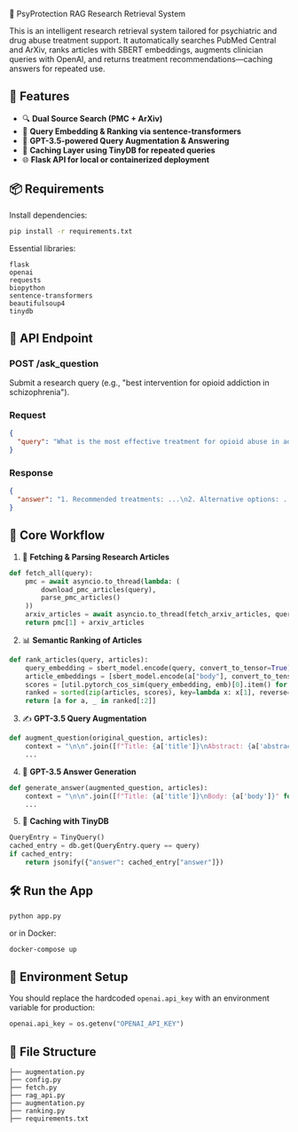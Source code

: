 🧠 PsyProtection RAG Research Retrieval System

This is an intelligent research retrieval system tailored for psychiatric and drug abuse treatment support. It automatically searches PubMed Central and ArXiv, ranks articles with SBERT embeddings, augments clinician queries with OpenAI, and returns treatment recommendations—caching answers for repeated use.

## 🚀 Features

- 🔍 **Dual Source Search (PMC + ArXiv)**
- 🧠 **Query Embedding & Ranking via sentence-transformers**
- 🤖 **GPT-3.5-powered Query Augmentation & Answering**
- 💾 **Caching Layer using TinyDB for repeated queries**
- 🌐 **Flask API for local or containerized deployment**

## 📦 Requirements

Install dependencies:

```bash
pip install -r requirements.txt
```

Essential libraries:

```text
flask
openai
requests
biopython
sentence-transformers
beautifulsoup4
tinydb
```

## 🧪 API Endpoint

### POST /ask_question

Submit a research query (e.g., "best intervention for opioid addiction in schizophrenia").

### Request

```json
{
  "query": "What is the most effective treatment for opioid abuse in adolescents with bipolar disorder?"
}
```

### Response

```json
{
  "answer": "1. Recommended treatments: ...\n2. Alternative options: ...\n3. Special considerations: ..."
}
```

## 🧬 Core Workflow

1. 🧲 **Fetching & Parsing Research Articles**

```python
def fetch_all(query):
    pmc = await asyncio.to_thread(lambda: (
        download_pmc_articles(query),
        parse_pmc_articles()
    ))
    arxiv_articles = await asyncio.to_thread(fetch_arxiv_articles, query)
    return pmc[1] + arxiv_articles
```

2. 📊 **Semantic Ranking of Articles**

```python
def rank_articles(query, articles):
    query_embedding = sbert_model.encode(query, convert_to_tensor=True)
    article_embeddings = [sbert_model.encode(a["body"], convert_to_tensor=True) for a in articles]
    scores = [util.pytorch_cos_sim(query_embedding, emb)[0].item() for emb in article_embeddings]
    ranked = sorted(zip(articles, scores), key=lambda x: x[1], reverse=True)
    return [a for a, _ in ranked[:2]]
```

3. ✍️ **GPT-3.5 Query Augmentation**

```python
def augment_question(original_question, articles):
    context = "\n\n".join([f"Title: {a['title']}\nAbstract: {a['abstract']}" for a in articles])
    ...
```

4. 📜 **GPT-3.5 Answer Generation**

```python
def generate_answer(augmented_question, articles):
    context = "\n\n".join([f"Title: {a['title']}\nBody: {a['body']}" for a in articles])
    ...
```

5. 💾 **Caching with TinyDB**

```python
QueryEntry = TinyQuery()
cached_entry = db.get(QueryEntry.query == query)
if cached_entry:
    return jsonify({"answer": cached_entry["answer"]})
```

## 🛠️ Run the App

```bash
python app.py
```

or in Docker:

```bash
docker-compose up
```

## 🔐 Environment Setup

You should replace the hardcoded `openai.api_key` with an environment variable for production:

```python
openai.api_key = os.getenv("OPENAI_API_KEY")
```

## 📁 File Structure

```plaintext
├── augmentation.py
├── config.py
├── fetch.py
├── rag_api.py
├── augmentation.py
├── ranking.py
├── requirements.txt
```
